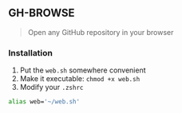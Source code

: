 ## GH-BROWSE
> Open any GitHub repository in your browser


### Installation
1. Put the `web.sh` somewhere convenient
2. Make it executable: `chmod +x web.sh`
3. Modify your `.zshrc`
```sh
alias web='~/web.sh'
```

